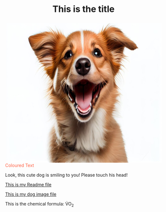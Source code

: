 <h1> <p align="center">This is the title </h1>
<img align="right" src ="smiling-dog.jpg" style width="500" height="450"> </img>
<p style="color:Tomato;"> Coloured Text </p>
<p> Look, this cute dog is smiling to you! Please touch his head!

<a href="readme.md"> This is my Readme file </a>

<a href="smiling-dog.jpg"> This is my dog image file </a>
<p> This is the chemical formula: V&#775O<sub>2</p>